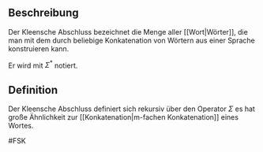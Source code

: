 ## Beschreibung
Der Kleensche Abschluss bezeichnet die Menge aller [[Wort|Wörter]], die man mit dem durch beliebige Konkatenation von Wörtern aus einer Sprache konstruieren kann.

Er wird mit $\Sigma^*$ notiert.

## Definition
Der Kleensche Abschluss definiert sich rekursiv über den Operator $\Sigma$ es hat große Ähnlichkeit zur [[Konkatenation|m-fachen Konkatenation]] eines Wortes.




#FSK 